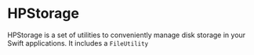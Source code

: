 # HPStorage

HPStorage is a set of utilities to conveniently manage disk storage in your Swift applications. It includes a `FileUtility`

